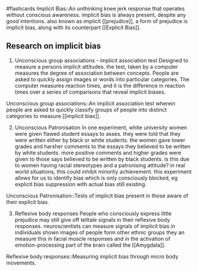 #flashcards 
Implicit Bias::An unthinking knee jerk response that operates without conscious awareness. implicit bias is always present, despite any good intentions. also known as implicit [[prejudice]], a form of prejudice is implicit bias, along with its counterpart [[Explicit Bias]].
<!--SR:!2023-11-15,8,250-->

## Research on implicit bias

1. Unconscious group associations - implicit association test
Designed to measure a persons implicit attitudes. the test, taken by a computer measures the degree of association between concepts. People are asked to quickly assign images or words  into particular categories. The computer measures reaction times, and it is the difference in reaction times over a series of comparisons that reveal implicit biases. 

Unconscious group associations::An implicit association test wherein people are asked to quickly classify groups of people into distinct categories to measure [[implicit bias]].
<!--SR:!2023-11-14,7,250-->

2. Unconscious Patronisation
In one experiment, white university women were given flawed student essays to asses. they were told that they were written either by black or white students. the women gave lower grades and harsher comments to the essays they believed to be written by white students. more positive comments and higher grades were given to those says believed to be written by black students. is this due to women having racial stereotypes and a patronising attitude? in real world situations, this could inhibit minority achievement. this experiment allows for us to identify bias which is only consciously blocked, eg explicit bias suppression with actual bias still existing. 

Unconscious Patronisation::Tests of implicit bias present in those aware of their explicit bias.
<!--SR:!2023-11-14,7,250-->

3. Reflexive body responses
People who consciously express little prejudice may still give off telltale signals in their reflexive body responses. neuroscientists can measure signals of implicit bias in individuals shown images of people form other ethnic groups they an measure this in facial muscle responses and in the activation of emotion-processing part of the brain called the [[Amygdala]].

Reflexive body responses::Measuring implicit bias through micro body movements.
<!--SR:!2023-11-08,4,270-->